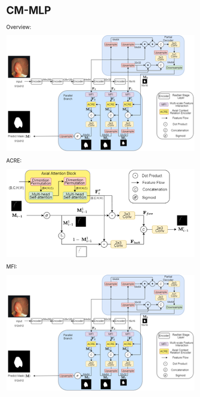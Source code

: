 # CM-MLP

Overview:

![](Figure/Overview.png)

ACRE:

![](Figure/ACRE.png)

MFI:

![](Figure/Overview.png)
